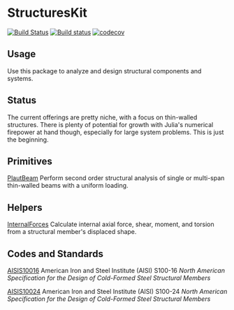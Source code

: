 # StructuresKit

[![Build Status](https://travis-ci.org/runtosolve/StructuresKit.jl.svg?branch=master)](https://travis-ci.org/runtosolve/StructuresKit.jl)
[![Build status](https://ci.appveyor.com/api/projects/status/idfm6woehn70umgn?svg=true)](https://ci.appveyor.com/project/cristophermoen/structureskit-jl)
[![codecov](https://codecov.io/gh/runtosolve/StructuresKit.jl/branch/master/graph/badge.svg)](https://codecov.io/gh/runtosolve/StructuresKit.jl)


## Usage
Use this package to analyze and design structural components and systems.   

## Status
The current offerings are pretty niche, with a focus on thin-walled structures.  There is plenty of potential for growth with Julia's numerical firepower at hand though, especially for large system problems.  This is just the beginning.

## Primitives

[PlautBeam](https://github.com/runtosolve/StructuresKit.jl/blob/master/docs/PlautBeam/PlautBeam.md)
Perform second order structural analysis of single or multi-span thin-walled beams with a uniform loading.  

## Helpers

[InternalForces](https://github.com/runtosolve/StructuresKit.jl/blob/master/docs/InternalForces/InternalForces.md)
Calculate internal axial force, shear, moment, and torsion from a structural member's displaced shape.

## Codes and Standards

[AISIS10016](https://github.com/runtosolve/StructuresKit.jl/blob/master/docs/AISIS10016/AISIS10016.md)
American Iron and Steel Institute (AISI) S100-16 *North American Specification for the Design of Cold-Formed Steel Structural Members*

[AISIS10024](https://github.com/runtosolve/StructuresKit.jl/blob/master/docs/AISIS10024/AISIS10024.md)
American Iron and Steel Institute (AISI) S100-24 *North American Specification for the Design of Cold-Formed Steel Structural Members*
